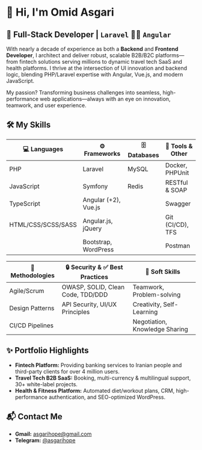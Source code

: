 # 👋 Hi, I'm Omid Asgari

## 🚀 Full-Stack Developer    |   `Laravel` 🫶🏻 `Angular` 

With nearly a decade of experience as both a **Backend** and **Frontend Developer**, 
I architect and deliver robust, scalable B2B/B2C platforms—from fintech solutions serving millions to dynamic travel tech SaaS and health platforms. 
I thrive at the intersection of UI innovation and backend logic, blending PHP/Laravel expertise with Angular, Vue.js, and modern JavaScript. 

My passion? Transforming business challenges into seamless, high-performance web applications—always with an eye on innovation, teamwork, and user experience.


## 🛠️ My Skills
<div align="left">
  
| 💻 Languages       | ⚙️ Frameworks           | 🗄️ Databases      | 🧰 Tools & Other     |
|-------------------|-------------------------|-------------------|----------------------|
| PHP               | Laravel                 | MySQL             | Docker, PHPUnit      |
| JavaScript        | Symfony                 | Redis             | RESTful & SOAP       |
| TypeScript        | Angular (+2), Vue.js    |                   | Swagger              |
| HTML/CSS/SCSS/SASS| Angular.js, jQuery      |                   | Git (CI/CD), TFS     |
|                   | Bootstrap, WordPress    |                   | Postman              |

</div>


<div align="left">
  
| 🧠 Methodologies         | 🔒 Security & ✅ Best Practices  | 🤝 Soft Skills                |
|-------------------------|----------------------------------|------------------------------|
| Agile/Scrum             | OWASP, SOLID, Clean Code, TDD/DDD| Teamwork, Problem-solving    |
| Design Patterns         | API Security, UI/UX Principles   | Creativity, Self-Learning    |
| CI/CD Pipelines         |                                  | Negotiation, Knowledge Sharing|

</div>


## ✨ Portfolio Highlights

- **Fintech Platform:** Providing banking services to Iranian people and third-party clients for over 4 million users.
- **Travel Tech B2B SaaS:** Booking, multi-currency & multilingual support, 30+ white-label projects.
- **Health & Fitness Platform:** Automated diet/workout plans, CRM, high-performance authentication, and SEO-optimized WordPress.


## 📬 Contact Me

- **Gmail:** [asgarihope@gmail.com](mailto:asgarihope@gmail.com)
- **Telegram:** [@asgarihope](https://t.me/thisisomid)
